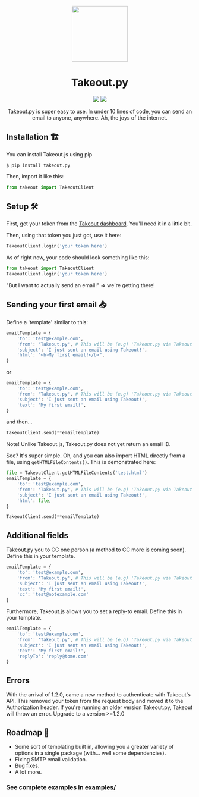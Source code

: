 <p align='center'><img src="https://i.ibb.co/s9kq3V0/takeout.png" height="150px"/></p>
<h1 align='center'>Takeout.py</h1>

<p align='center'>
    <img display="inline-block" src="https://img.shields.io/pypi/v/takeout.py?style=for-the-badge" /> <img display="inline-block" src="https://img.shields.io/badge/Made%20with-Python-green?style=for-the-badge" />
</p>
<p align='center'>Takeout.py is super easy to use. In under 10 lines of code, you can send an email to anyone, anywhere. Ah, the joys of the internet.</p>

## Installation 🏗
You can install Takeout.js using pip
```shell
$ pip install takeout.py
```

Then, import it like this:
```py
from takeout import TakeoutClient
```

## Setup 🛠
First, get your token from the [Takeout dashboard](https://takeout.bysourfruit.com/dashboard). You'll need it in a little bit.

Then, using that token you just got, use it here: 
```py
TakeoutClient.login('your token here')
```

As of right now, your code should look something like this:
```py
from takeout import TakeoutClient
TakeoutClient.login('your token here')
```

"But I want to actually send an email!" => we're getting there!  

## Sending your first email 📤

Define a 'template' similar to this: 
```py
emailTemplate = {
    'to': 'test@example.com',
    'from': 'Takeout.py', # This will be (e.g) 'Takeout.py via Takeout' for free users
    'subject': 'I just sent an email using Takeout!',
    'html': "<b>My first email!</b>",
}
```
or
```py
emailTemplate = {
    'to': 'test@example.com',
    'from': 'Takeout.py', # This will be (e.g) 'Takeout.py via Takeout' for free users
    'subject': 'I just sent an email using Takeout!',
    'text': 'My first email!',
}
```
and then... 
```py
TakeoutClient.send(**emailTemplate)
```
Note! Unlike Takeout.js, Takeout.py does not yet return an email ID.

See? It's super simple. Oh, and you can also import HTML directly from a file, using `getHTMLFileContents()`. 
This is demonstrated here: 
```py
file = TakeoutClient.getHTMLFileContents('test.html')
emailTemplate = {
    'to': 'test@example.com',
    'from': 'Takeout.py', # This will be (e.g) 'Takeout.py via Takeout' for free users
    'subject': 'I just sent an email using Takeout!',
    'html': file,
}

TakeoutClient.send(**emailTemplate)
```

## Additional fields
Takeout.py you to CC one person (a method to CC more is coming soon). Define this in your template. 
```py
emailTemplate = {
    'to': 'test@example.com',
    'from': 'Takeout.py', # This will be (e.g) 'Takeout.py via Takeout' for free users
    'subject': 'I just sent an email using Takeout!',
    'text': 'My first email!',
    'cc': 'test@notexample.com'
}
```

Furthermore, Takeout.js allows you to set a reply-to email. Define this in your template. 
```py
emailTemplate = {
    'to': 'test@example.com',
    'from': 'Takeout.py', # This will be (e.g) 'Takeout.py via Takeout' for free users
    'subject': 'I just sent an email using Takeout!',
    'text': 'My first email!',
    'replyTo': 'reply@tome.com'
}
```


## Errors
With the arrival of 1.2.0, came a new method to authenticate with Takeout's API. This removed your token from the request body and moved it to the Authorization header. If you're running an older version Takeout.py, Takeout will throw an error. Upgrade to a version >=1.2.0

## Roadmap 🚦
- Some sort of templating built in, allowing you a greater variety of options in a single package (with... well some dependencies). 
- Fixing SMTP email validation.
- Bug fixes.
- A lot more.

### See complete examples in [examples/](https://github.com/s0urfruit/takeout.py/tree/main/examples)